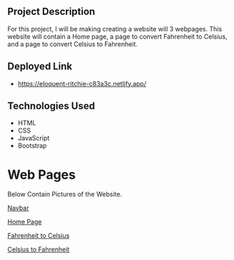 ## Project Description

For this project, I will be making creating a website will 3 webpages. This website will contain a Home page, a page to convert Fahrenheit to Celsius, and a page to convert Celsius to Fahrenheit.

## Deployed Link

* https://eloquent-ritchie-c83a3c.netlify.app/

## Technologies Used 

* HTML
* CSS
* JavaScript
* Bootstrap

# Web Pages 

Below Contain Pictures of the Website. 

[Navbar](https://res.cloudinary.com/stephaniev/image/upload/v1621608867/Screen_Shot_2021-05-21_at_10.54.09_AM_hzdhmt.png)

[Home Page](https://res.cloudinary.com/stephaniev/image/upload/v1621608534/Screen_Shot_2021-05-21_at_10.46.02_AM_irw0oo.png)

[Fahrenheit to Celsius](https://res.cloudinary.com/stephaniev/image/upload/v1621608582/Screen_Shot_2021-05-21_at_10.46.43_AM_pctoq5.png)

[Celsius to Fahrenheit](https://res.cloudinary.com/stephaniev/image/upload/v1621608566/Screen_Shot_2021-05-21_at_10.46.14_AM_ibxrgu.png)

